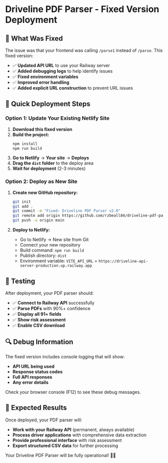 # Driveline PDF Parser - Fixed Version Deployment

## 🔧 What Was Fixed

The issue was that your frontend was calling `/parse1` instead of `/parse`. This fixed version:

- ✅ **Updated API URL** to use your Railway server
- ✅ **Added debugging logs** to help identify issues
- ✅ **Fixed environment variables** 
- ✅ **Improved error handling**
- ✅ **Added explicit URL construction** to prevent URL issues

## 🚀 Quick Deployment Steps

### Option 1: Update Your Existing Netlify Site

1. **Download this fixed version**
2. **Build the project:**
   ```bash
   npm install
   npm run build
   ```
3. **Go to Netlify** → **Your site** → **Deploys**
4. **Drag the `dist` folder** to the deploy area
5. **Wait for deployment** (2-3 minutes)

### Option 2: Deploy as New Site

1. **Create new GitHub repository:**
   ```bash
   git init
   git add .
   git commit -m "Fixed: Driveline PDF Parser v2.0"
   git remote add origin https://github.com/rzbeall84/driveline-pdf-parser-fixed.git
   git push -u origin main
   ```

2. **Deploy to Netlify:**
   - Go to Netlify → New site from Git
   - Connect your new repository
   - Build command: `npm run build`
   - Publish directory: `dist`
   - Environment variable: `VITE_API_URL` = `https://driveline-api-server-production.up.railway.app`

## 🧪 Testing

After deployment, your PDF parser should:
- ✅ **Connect to Railway API** successfully
- ✅ **Parse PDFs** with 90%+ confidence
- ✅ **Display all 91+ fields**
- ✅ **Show risk assessment**
- ✅ **Enable CSV download**

## 🔍 Debug Information

The fixed version includes console logging that will show:
- **API URL being used**
- **Response status codes**
- **Full API responses**
- **Any error details**

Check your browser console (F12) to see these debug messages.

## 🎯 Expected Results

Once deployed, your PDF parser will:
- **Work with your Railway API** (permanent, always available)
- **Process driver applications** with comprehensive data extraction
- **Provide professional interface** with risk assessment
- **Export structured CSV data** for further processing

Your Driveline PDF Parser will be fully operational! 🚛✨

